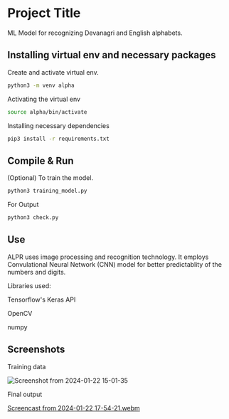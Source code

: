 # Project Title

ML Model for recognizing Devanagri and English alphabets.

## Installing virtual env and necessary packages

Create and activate virtual env.

```bash
python3 -m venv alpha
```


Activating the virtual env


```bash
source alpha/bin/activate
```


Installing necessary dependencies

```bash
pip3 install -r requirements.txt
```

## Compile & Run

(Optional) To train the model.

```bash
python3 training_model.py

```
For Output

```bash
python3 check.py 
```



## Use

ALPR uses image processing and recognition technology. It employs Convulational Neural Network (CNN) model for better predictablity of the numbers and digits.

Libraries used:

Tensorflow's Keras API

OpenCV

numpy
## Screenshots

Training data

![Screenshot from 2024-01-22 15-01-35](https://github.com/rkirtii/ML-Alphabet-Hindi-English/assets/142138548/2037872d-6bb9-4e8a-89c3-c0146274ea1f)


Final output

[Screencast from 2024-01-22 17-54-21.webm](https://github.com/rkirtii/ML-Alphabet-Hindi-English/assets/142138548/b73853bf-ea6d-47d7-ba0e-a3145d32e027)
